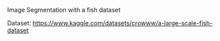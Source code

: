 Image Segmentation with a fish dataset

Dataset: https://www.kaggle.com/datasets/crowww/a-large-scale-fish-dataset